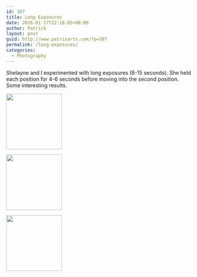 ```yaml
---
id: 387
title: Long Exposures
date: 2016-01-17T22:16:05+00:00
author: Patrick
layout: post
guid: http://www.patrixarts.com/?p=387
permalink: /long-exposures/
categories:
  - Photography
---
```

Shelayne and I experimented with long exposures (8-15 seconds). She held each position for 4-6 seconds before moving into the second position. Some interesting results.

<div id='gallery-32' class='gallery galleryid-387 gallery-columns-3 gallery-size-thumbnail'>
  <dl class='gallery-item'>
    <dt class='gallery-icon landscape'>
      <a href='http://www.patrixarts.com/wp-content/uploads/2016/01/kiss-2-small.jpg'><img width="150" height="150" src="http://www.patrixarts.com/wp-content/uploads/2016/01/kiss-2-small-150x150.jpg" class="attachment-thumbnail size-thumbnail" alt="" srcset="http://www.patrixarts.com/wp-content/uploads/2016/01/kiss-2-small-150x150.jpg 150w, http://www.patrixarts.com/wp-content/uploads/2016/01/kiss-2-small-180x180.jpg 180w, http://www.patrixarts.com/wp-content/uploads/2016/01/kiss-2-small-300x300.jpg 300w" sizes="(max-width: 150px) 100vw, 150px" /></a>
    </dt>
  </dl>
  
  <dl class='gallery-item'>
    <dt class='gallery-icon landscape'>
      <a href='http://www.patrixarts.com/wp-content/uploads/2016/01/Self-forgiveness-small.jpg'><img width="150" height="150" src="http://www.patrixarts.com/wp-content/uploads/2016/01/Self-forgiveness-small-150x150.jpg" class="attachment-thumbnail size-thumbnail" alt="" srcset="http://www.patrixarts.com/wp-content/uploads/2016/01/Self-forgiveness-small-150x150.jpg 150w, http://www.patrixarts.com/wp-content/uploads/2016/01/Self-forgiveness-small-180x180.jpg 180w, http://www.patrixarts.com/wp-content/uploads/2016/01/Self-forgiveness-small-300x300.jpg 300w" sizes="(max-width: 150px) 100vw, 150px" /></a>
    </dt>
  </dl>
  
  <dl class='gallery-item'>
    <dt class='gallery-icon landscape'>
      <a href='http://www.patrixarts.com/wp-content/uploads/2016/01/kiss-small.jpg'><img width="150" height="150" src="http://www.patrixarts.com/wp-content/uploads/2016/01/kiss-small-150x150.jpg" class="attachment-thumbnail size-thumbnail" alt="" srcset="http://www.patrixarts.com/wp-content/uploads/2016/01/kiss-small-150x150.jpg 150w, http://www.patrixarts.com/wp-content/uploads/2016/01/kiss-small-180x180.jpg 180w, http://www.patrixarts.com/wp-content/uploads/2016/01/kiss-small-300x300.jpg 300w" sizes="(max-width: 150px) 100vw, 150px" /></a>
    </dt>
  </dl>
  
  <br style="clear: both" />
</div>